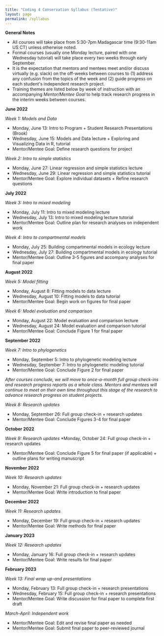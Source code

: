 ```yaml
---
title: "Coding 4 Conservation Syllabus (Tentative)"
layout: page
permalink: /syllabus
---
```


**General Notes**

* All courses will take place from 5:30-7pm Madagascar time (9:30-11am US CT) unless otherwise noted. 
* Formal courses (usually one Monday lecture, paired with one Wednesday tutorial) will take place every two weeks through early September. 
* It is the expectation that mentors and mentees meet and/or discuss virtually (e.g. slack) on the off-weeks between courses to (1) address any confusion from the topics of the week and (2) guide progress on each student's independent research project.
* Training themes are listed below by week of instruction with an accompanying *Mentor/Mentee Goal* to help track research progress in the interim weeks between courses.


**June 2022**

*Week 1: Models and Data*
* Monday, June 13: Intro to Program + Student Research Presentations (Brook)
* Wednesday, June 15: Models and Data lecture + Exploring and Visualizing Data in R, tutorial
* Mentor/Mentee Goal: Define research questions for project

*Week 2: Intro to simple statistics*
* Monday, June 27: Linear regression and simple statistics lecture
* Wednesday, June 29: Linear regression and simple statistics tutorial
* Mentor/Mentee Goal: Explore individual datasets + Refine research questions

**July 2022**

*Week 3: Intro to mixed modeling*
* Monday, July 11: Intro to mixed modeling lecture
* Wednesday, July 13: Intro to mixed modeling lecture tutorial
* Mentor/Mentee Goal: Outline plan for research analyses on independent work

*Week 4: Intro to compartmental models*
* Monday, July 25: Building compartmental models in ecology lecture
* Wednesday, July 27: Building compartmental models in ecology tutorial
* Mentor/Mentee Goal: Outline 3-5 figures and accompany analyses for final paper

**August 2022**

*Week 5: Model fitting*
* Monday, August 8: Fitting models to data lecture
* Wednesday, August 10: Fitting models to data tutorial
* Mentor/Mentee Goal: Begin work on figures for final paper

*Week 6: Model evaluation and comparison*
* Monday, August 22: Model evaluation and comparison lecture
* Wednesday, August 24: Model evaluation and comparison tutorial
* Mentor/Mentee Goal: Conclude Figure 1 for final paper

**September 2022**

*Week 7: Intro to phylogenetics*
* Monday, September 5: Intro to phylogenetic modeling lecture
* Wednesday, September 7: Intro to phylogenetic modeling tutorial
* Mentor/Mentee Goal: Conclude Figure 2 for final paper

*After courses conclude, we will move to once-a-month full group check-ins and research progress reports as a whole class. Mentors and mentees will continue to meet on their own time throughout this stage of the research to advance research progress on student projects.*

*Week 8: Research updates*
* Monday, September 26: Full group check-in + research updates
* Mentor/Mentee Goal: Conclude Figures 3-4 for final paper

**October 2022**

*Week 9: Research updates*
*Monday, October 24: Full group check-in + research updates
* Mentor/Mentee Goal: Conclude Figure 5 for final paper (if applicable) + outline plans for writing manuscript 

**November 2022**

*Week 10: Research updates*
* Monday, November 21: Full group check-in + research updates
* Mentor/Mentee Goal: Write introduction to final paper

**December 2022**

*Week 11: Research updates*
* Monday, December 19: Full group check-in + research updates
* Mentor/Mentee Goal: Write methods for final paper

**January 2023**

*Week 12: Research updates*
* Monday, January 16: Full group check-in + research updates
* Mentor/Mentee Goal: Write results for final paper

**February 2023**

*Week 13: Final wrap up-and presentations*
* Monday, February 13: Full group check-in + research presentations
* Wednesday, February 15: Full group check-in + research presentations
* Mentor/Mentee Goal: Write discussion for final paper to complete first draft

*March-April: Independent work*
* Mentor/Mentee Goal: Edit and revise final paper as needed
* Mentor/Mentee Goal: Submit final paper to peer-reviewed journal


